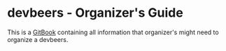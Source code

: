 # devbeers - Organizer's Guide

This is a [GitBook](https://www.gitbook.com) containing all information that organizer's might need to organize a devbeers.